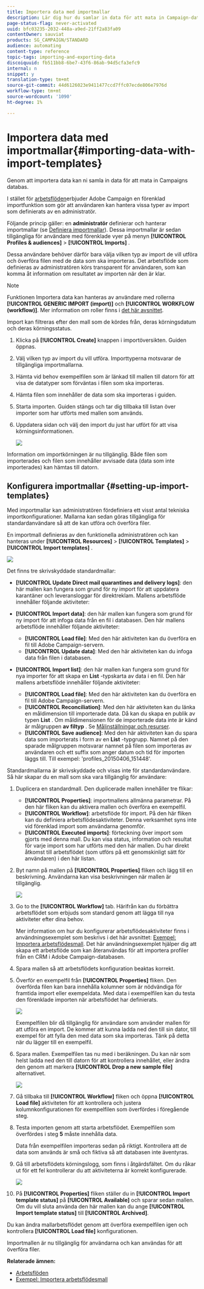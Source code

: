 ```yaml
---
title: Importera data med importmallar
description: Lär dig hur du samlar in data för att mata in Campaign-databasen.
page-status-flag: never-activated
uuid: bfc03235-2032-448a-a9ed-21ff2a83fa09
contentOwner: sauviat
products: SG_CAMPAIGN/STANDARD
audience: automating
content-type: reference
topic-tags: importing-and-exporting-data
discoiquuid: fb511bb8-6be7-43f6-86ab-94d5cfa3efc9
internal: n
snippet: y
translation-type: tm+mt
source-git-commit: 44d6126023e9411477ccd7ffc07ecde806e7976d
workflow-type: tm+mt
source-wordcount: '1090'
ht-degree: 1%

---
```



# Importera data med importmallar{#importing-data-with-import-templates}

Genom att importera data kan ni samla in data för att mata in Campaigns databas.

I stället för [arbetsflöden](../../automating/using/get-started-workflows.md)erbjuder Adobe Campaign en förenklad importfunktion som gör att användaren kan hantera vissa typer av import som definierats av en administratör.

Följande princip gäller: en **administratör** definierar och hanterar importmallar (se [Definiera importmallar](../../automating/using/importing-data-with-import-templates.md#setting-up-import-templates)). Dessa importmallar är sedan tillgängliga för användare med förenklade vyer på menyn **[!UICONTROL Profiles & audiences]** > **[!UICONTROL Imports]** .

Dessa användare behöver därför bara välja vilken typ av import de vill utföra och överföra filen med de data som ska importeras. Det arbetsflöde som definieras av administratören körs transparent för användaren, som kan komma åt information om resultatet av importen när den är klar.

>[!NOTE]
>
>Funktionen Importera data kan hanteras av användare med rollerna **[!UICONTROL GENERIC IMPORT (import)]** och **[!UICONTROL WORKFLOW (workflow)]**. Mer information om roller finns i [det här avsnittet](../../administration/using/list-of-roles.md).

Import kan filtreras efter den mall som de kördes från, deras körningsdatum och deras körningsstatus.

1. Klicka på **[!UICONTROL Create]** knappen i importöversikten. Guiden öppnas.
1. Välj vilken typ av import du vill utföra. Importtyperna motsvarar de tillgängliga importmallarna.
1. Hämta vid behov exempelfilen som är länkad till mallen till datorn för att visa de datatyper som förväntas i filen som ska importeras.
1. Hämta filen som innehåller de data som ska importeras i guiden.
1. Starta importen. Guiden stängs och tar dig tillbaka till listan över importer som har utförts med mallen som används.
1. Uppdatera sidan och välj den import du just har utfört för att visa körningsinformationen.

   ![](assets/simplified_import1.png)

Information om importkörningen är nu tillgänglig. Både filen som importerades och filen som innehåller avvisade data (data som inte importerades) kan hämtas till datorn.

## Konfigurera importmallar {#setting-up-import-templates}

Med importmallar kan administratören fördefiniera ett visst antal tekniska importkonfigurationer. Mallarna kan sedan göras tillgängliga för standardanvändare så att de kan utföra och överföra filer.

En importmall definieras av den funktionella administratören och kan hanteras under **[!UICONTROL Resources]** > **[!UICONTROL Templates]** > **[!UICONTROL Import templates]** .

![](assets/import_template_list.png)

Det finns tre skrivskyddade standardmallar:

* **[!UICONTROL Update Direct mail quarantines and delivery logs]**: den här mallen kan fungera som grund för ny import för att uppdatera karantäner och leveransloggar för direktreklam. Mallens arbetsflöde innehåller följande aktiviteter:
* **[!UICONTROL Import data]**: den här mallen kan fungera som grund för ny import för att infoga data från en fil i databasen. Den här mallens arbetsflöde innehåller följande aktiviteter:

   * **[!UICONTROL Load file]**: Med den här aktiviteten kan du överföra en fil till Adobe Campaign-servern.
   * **[!UICONTROL Update data]**: Med den här aktiviteten kan du infoga data från filen i databasen.

* **[!UICONTROL Import list]**: den här mallen kan fungera som grund för nya importer för att skapa en **List** -typskarta av data i en fil. Den här mallens arbetsflöde innehåller följande aktiviteter:

   * **[!UICONTROL Load file]**: Med den här aktiviteten kan du överföra en fil till Adobe Campaign-servern.
   * **[!UICONTROL Reconciliation]**: Med den här aktiviteten kan du länka en måldimension till importerade data. Då kan du skapa en publik av typen **List** . Om måldimensionen för de importerade data inte är känd är målgruppen **av filtyp** . Se [Målinställningar och resurser](../../automating/using/query.md#targeting-dimensions-and-resources).
   * **[!UICONTROL Save audience]**: Med den här aktiviteten kan du spara data som importerats i form av en **List** -typgrupp. Namnet på den sparade målgruppen motsvarar namnet på filen som importeras av användaren och ett suffix som anger datum och tid för importen läggs till. Till exempel: &#39;profiles_20150406_151448&#39;.

Standardmallarna är skrivskyddade och visas inte för standardanvändare. Så här skapar du en mall som ska vara tillgänglig för användare:

1. Duplicera en standardmall. Den duplicerade mallen innehåller tre flikar:

   * **[!UICONTROL Properties]**: importmallens allmänna parametrar. På den här fliken kan du aktivera mallen och överföra en exempelfil.
   * **[!UICONTROL Workflow]**: arbetsflöde för import. På den här fliken kan du definiera arbetsflödesaktiviteter. Denna verksamhet syns inte vid förenklad import som användarna genomför.
   * **[!UICONTROL Executed imports]**: förteckning över import som gjorts med denna mall. Du kan visa status, information och resultat för varje import som har utförts med den här mallen. Du har direkt åtkomst till arbetsflödet (som utförs på ett genomskinligt sätt för användaren) i den här listan.

1. Byt namn på mallen på **[!UICONTROL Properties]** fliken och lägg till en beskrivning. Användarna kan visa beskrivningen när mallen är tillgänglig.

   ![](assets/simplified_import_model1.png)

1. Go to the **[!UICONTROL Workflow]** tab. Härifrån kan du förbättra arbetsflödet som erbjuds som standard genom att lägga till nya aktiviteter efter dina behov.

   Mer information om hur du konfigurerar arbetsflödesaktiviteter finns i användningsexemplet som beskrivs i det här avsnittet: [Exempel: Importera arbetsflödesmall](../../automating/using/creating-import-workflow-templates.md). Det här användningsexemplet hjälper dig att skapa ett arbetsflöde som kan återanvändas för att importera profiler från en CRM i Adobe Campaign-databasen.

1. Spara mallen så att arbetsflödets konfiguration beaktas korrekt.
1. Överför en exempelfil från **[!UICONTROL Properties]** fliken. Den överförda filen kan bara innehålla kolumner som är nödvändiga för framtida import eller exempeldata. Med data i exempelfilen kan du testa den förenklade importen när arbetsflödet har definierats.

   ![](assets/import_template_sample.png)

   Exempelfilen blir då tillgänglig för användare som använder mallen för att utföra en import. De kommer att kunna ladda ned den till sin dator, till exempel för att fylla den med data som ska importeras. Tänk på detta när du lägger till en exempelfil.

1. Spara mallen. Exempelfilen tas nu med i beräkningen. Du kan när som helst ladda ned den till datorn för att kontrollera innehållet, eller ändra den genom att markera **[!UICONTROL Drop a new sample file]** alternativet.

   ![](assets/simplified_import_model2.png)

1. Gå tillbaka till **[!UICONTROL Workflow]** fliken och öppna **[!UICONTROL Load file]** aktiviteten för att kontrollera och justera kolumnkonfigurationen för exempelfilen som överfördes i föregående steg.
1. Testa importen genom att starta arbetsflödet. Exempelfilen som överfördes i steg **5** måste innehålla data.

   Data från exempelfilen importeras sedan på riktigt. Kontrollera att de data som används är små och fiktiva så att databasen inte äventyras.

1. Gå till arbetsflödets körningslogg, som finns i åtgärdsfältet. Om du råkar ut för ett fel kontrollerar du att aktiviteterna är korrekt konfigurerade.

   ![](assets/simplified_import_model3.png)

1. På **[!UICONTROL Properties]** fliken ställer du in **[!UICONTROL Import template status]** på **[!UICONTROL Available]** och sparar sedan mallen. Om du vill sluta använda den här mallen kan du ange **[!UICONTROL Import template status]** till **[!UICONTROL Archived]**.

Du kan ändra mallarbetsflödet genom att överföra exempelfilen igen och kontrollera **[!UICONTROL Load file]** konfigurationen.

Importmallen är nu tillgänglig för användarna och kan användas för att överföra filer.

**Relaterade ämnen:**

* [Arbetsflöden](../../automating/using/get-started-workflows.md)
* [Exempel: Importera arbetsflödesmall](../../automating/using/creating-import-workflow-templates.md)
